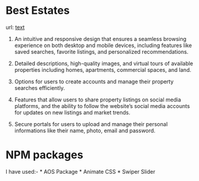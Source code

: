 # Best Estates
url: [text](https://real-estate-a9bf2.web.app/)

1. An intuitive and responsive design that ensures a seamless browsing experience on both desktop and mobile devices, including features like saved searches, favorite listings, and personalized recommendations.

2. Detailed descriptions, high-quality images, and virtual tours of available properties including homes, apartments, commercial spaces, and land.

3. Options for users to create accounts and manage their property searches efficiently.

4. Features that allow users to share property listings on social media platforms, and the ability to follow the website’s social media accounts for updates on new listings and market trends.

5. Secure portals for users to upload and manage their personal informations like their name, photo, email and password.

# NPM packages
I have used:-
           * AOS Package
           * Animate CSS
           * Swiper Slider